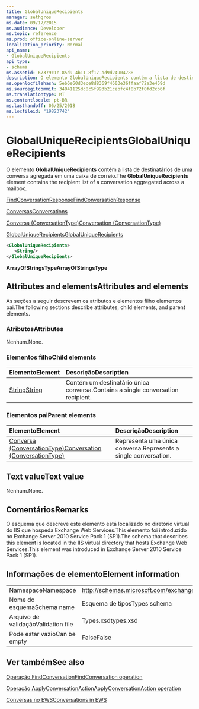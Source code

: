 ```yaml
---
title: GlobalUniqueRecipients
manager: sethgros
ms.date: 09/17/2015
ms.audience: Developer
ms.topic: reference
ms.prod: office-online-server
localization_priority: Normal
api_name:
- GlobalUniqueRecipients
api_type:
- schema
ms.assetid: 67379c1c-85d9-4b11-8f17-ad9d24904788
description: O elemento GlobalUniqueRecipients contém a lista de destinatários de uma conversa agregada em uma caixa de correio.
ms.openlocfilehash: 5eb6e60d3ece8d8369f4603e36ffaaf72a3e459d
ms.sourcegitcommit: 34041125dc8c5f993b21cebfc4f8b72f0fd2cb6f
ms.translationtype: MT
ms.contentlocale: pt-BR
ms.lasthandoff: 06/25/2018
ms.locfileid: "19823742"
---
```

# <a name="globaluniquerecipients"></a><span data-ttu-id="c9838-103">GlobalUniqueRecipients</span><span class="sxs-lookup"><span data-stu-id="c9838-103">GlobalUniqueRecipients</span></span>

<span data-ttu-id="c9838-104">O elemento **GlobalUniqueRecipients** contém a lista de destinatários de uma conversa agregada em uma caixa de correio.</span><span class="sxs-lookup"><span data-stu-id="c9838-104">The **GlobalUniqueRecipients** element contains the recipient list of a conversation aggregated across a mailbox.</span></span> 
  
[<span data-ttu-id="c9838-105">FindConversationResponse</span><span class="sxs-lookup"><span data-stu-id="c9838-105">FindConversationResponse</span></span>](findconversationresponse.md)
  
[<span data-ttu-id="c9838-106">Conversas</span><span class="sxs-lookup"><span data-stu-id="c9838-106">Conversations</span></span>](conversations-ex15websvcsotherref.md)
  
[<span data-ttu-id="c9838-107">Conversa (ConversationType)</span><span class="sxs-lookup"><span data-stu-id="c9838-107">Conversation (ConversationType)</span></span>](conversation-conversationtype.md)
  
[<span data-ttu-id="c9838-108">GlobalUniqueRecipients</span><span class="sxs-lookup"><span data-stu-id="c9838-108">GlobalUniqueRecipients</span></span>](globaluniquerecipients.md)
  
```XML
<GlobalUniqueRecipients>
   <String/>
</GlobalUniqueRecipients>
```

 <span data-ttu-id="c9838-109">**ArrayOfStringsType**</span><span class="sxs-lookup"><span data-stu-id="c9838-109">**ArrayOfStringsType**</span></span>
## <a name="attributes-and-elements"></a><span data-ttu-id="c9838-110">Attributes and elements</span><span class="sxs-lookup"><span data-stu-id="c9838-110">Attributes and elements</span></span>

<span data-ttu-id="c9838-111">As seções a seguir descrevem os atributos e elementos filho elementos pai.</span><span class="sxs-lookup"><span data-stu-id="c9838-111">The following sections describe attributes, child elements, and parent elements.</span></span>
  
### <a name="attributes"></a><span data-ttu-id="c9838-112">Atributos</span><span class="sxs-lookup"><span data-stu-id="c9838-112">Attributes</span></span>

<span data-ttu-id="c9838-113">Nenhum.</span><span class="sxs-lookup"><span data-stu-id="c9838-113">None.</span></span>
  
### <a name="child-elements"></a><span data-ttu-id="c9838-114">Elementos filho</span><span class="sxs-lookup"><span data-stu-id="c9838-114">Child elements</span></span>

|<span data-ttu-id="c9838-115">**Elemento**</span><span class="sxs-lookup"><span data-stu-id="c9838-115">**Element**</span></span>|<span data-ttu-id="c9838-116">**Descrição**</span><span class="sxs-lookup"><span data-stu-id="c9838-116">**Description**</span></span>|
|:-----|:-----|
|[<span data-ttu-id="c9838-117">String</span><span class="sxs-lookup"><span data-stu-id="c9838-117">String</span></span>](string.md) <br/> |<span data-ttu-id="c9838-118">Contém um destinatário única conversa.</span><span class="sxs-lookup"><span data-stu-id="c9838-118">Contains a single conversation recipient.</span></span>  <br/> |
   
### <a name="parent-elements"></a><span data-ttu-id="c9838-119">Elementos pai</span><span class="sxs-lookup"><span data-stu-id="c9838-119">Parent elements</span></span>

|<span data-ttu-id="c9838-120">**Elemento**</span><span class="sxs-lookup"><span data-stu-id="c9838-120">**Element**</span></span>|<span data-ttu-id="c9838-121">**Descrição**</span><span class="sxs-lookup"><span data-stu-id="c9838-121">**Description**</span></span>|
|:-----|:-----|
|[<span data-ttu-id="c9838-122">Conversa (ConversationType)</span><span class="sxs-lookup"><span data-stu-id="c9838-122">Conversation (ConversationType)</span></span>](conversation-conversationtype.md) <br/> |<span data-ttu-id="c9838-123">Representa uma única conversa.</span><span class="sxs-lookup"><span data-stu-id="c9838-123">Represents a single conversation.</span></span>  <br/> |
   
## <a name="text-value"></a><span data-ttu-id="c9838-124">Text value</span><span class="sxs-lookup"><span data-stu-id="c9838-124">Text value</span></span>

<span data-ttu-id="c9838-125">Nenhum.</span><span class="sxs-lookup"><span data-stu-id="c9838-125">None.</span></span>
  
## <a name="remarks"></a><span data-ttu-id="c9838-126">Comentários</span><span class="sxs-lookup"><span data-stu-id="c9838-126">Remarks</span></span>

<span data-ttu-id="c9838-127">O esquema que descreve este elemento está localizado no diretório virtual do IIS que hospeda Exchange Web Services.This elemento foi introduzido no Exchange Server 2010 Service Pack 1 (SP1).</span><span class="sxs-lookup"><span data-stu-id="c9838-127">The schema that describes this element is located in the IIS virtual directory that hosts Exchange Web Services.This element was introduced in Exchange Server 2010 Service Pack 1 (SP1).</span></span>
  
## <a name="element-information"></a><span data-ttu-id="c9838-128">Informações de elemento</span><span class="sxs-lookup"><span data-stu-id="c9838-128">Element information</span></span>

|||
|:-----|:-----|
|<span data-ttu-id="c9838-129">Namespace</span><span class="sxs-lookup"><span data-stu-id="c9838-129">Namespace</span></span>  <br/> |http://schemas.microsoft.com/exchange/services/2006/types  <br/> |
|<span data-ttu-id="c9838-130">Nome do esquema</span><span class="sxs-lookup"><span data-stu-id="c9838-130">Schema name</span></span>  <br/> |<span data-ttu-id="c9838-131">Esquema de tipos</span><span class="sxs-lookup"><span data-stu-id="c9838-131">Types schema</span></span>  <br/> |
|<span data-ttu-id="c9838-132">Arquivo de validação</span><span class="sxs-lookup"><span data-stu-id="c9838-132">Validation file</span></span>  <br/> |<span data-ttu-id="c9838-133">Types.xsd</span><span class="sxs-lookup"><span data-stu-id="c9838-133">types.xsd</span></span>  <br/> |
|<span data-ttu-id="c9838-134">Pode estar vazio</span><span class="sxs-lookup"><span data-stu-id="c9838-134">Can be empty</span></span>  <br/> |<span data-ttu-id="c9838-135">False</span><span class="sxs-lookup"><span data-stu-id="c9838-135">False</span></span>  <br/> |
   
## <a name="see-also"></a><span data-ttu-id="c9838-136">Ver também</span><span class="sxs-lookup"><span data-stu-id="c9838-136">See also</span></span>



[<span data-ttu-id="c9838-137">Operação FindConversation</span><span class="sxs-lookup"><span data-stu-id="c9838-137">FindConversation operation</span></span>](findconversation-operation.md)
  
[<span data-ttu-id="c9838-138">Operação ApplyConversationAction</span><span class="sxs-lookup"><span data-stu-id="c9838-138">ApplyConversationAction operation</span></span>](applyconversationaction-operation.md)


[<span data-ttu-id="c9838-139">Conversas no EWS</span><span class="sxs-lookup"><span data-stu-id="c9838-139">Conversations in EWS</span></span>](http://msdn.microsoft.com/library/91e64629-db6c-4c94-9dcb-d386232e8467%28Office.15%29.aspx)

